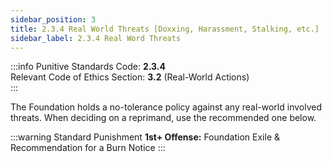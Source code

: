 ```yaml
---
sidebar_position: 3
title: 2.3.4 Real World Threats [Doxxing, Harassment, Stalking, etc.]
sidebar_label: 2.3.4 Real Word Threats
---
```


:::info
Punitive Standards Code: <TextColor color="#E46C07">**2.3.4**</TextColor> <br />
Relevant Code of Ethics Section: <TextColor color="#21E006">**3.2**</TextColor> (Real-World Actions) <br />
:::

The Foundation holds a no-tolerance policy against any real-world involved threats. When deciding on a reprimand, use the recommended one below. 

:::warning Standard Punishment
**1st+ Offense:** Foundation Exile & Recommendation for a Burn Notice
:::